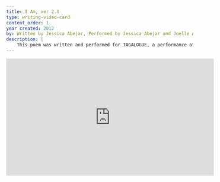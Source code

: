 ```yaml
---
title: I Am, ver 2.1
type: writing-video-card
content_order: 1
year created: 2012
by: Written by Jessica Abejar, Performed by Jessica Abejar and Joelle Abejar
description: |
    This poem was written and performed for TAGALOGUE, a performance of original monologues and dialogues of Filipinos living in the United States. "I Am,ver 2.1" is a Filipina-American's confrontation with the Identity Crisis featuring the Girl of Today and the Filipina in Her Veins. The performance took place at Nuyorican Poets Cafe, New York, NY in October 2012. 
---
```

<iframe width="560" height="315" src="https://www.youtube.com/embed/-J6dnUX9uaw" frameborder="0" allow="accelerometer; autoplay; encrypted-media; gyroscope; picture-in-picture" allowfullscreen></iframe>